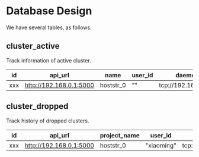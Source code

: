 # Database Design

We have several tables, as follows.

## cluster_active
Track information of active cluster.

id | api_url | name | user_id | daemon_url | apply_ts | release_ts
---- | --------| ------------ |---------| --------- | --------- |-------
xxx  | http://192.168.0.1:5000| hoststr_0 | "" | tcp://192.168.0.1:2375 | 20160430101010 |


## cluster_dropped
Track history of dropped clusters.

id | api_url | project_name | user_id | daemon_url | apply_ts | release_ts
---- | --------| ------------ |---------| --------- | --------- |-------
xxx  | http://192.168.0.1:5000| hoststr_0 | "xiaoming" | tcp://192.168.0.1:2375 | 20160430101010 | 20160430121212

